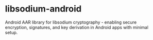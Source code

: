 # libsodium-android
Android AAR library for libsodium cryptography - enabling secure encryption, signatures, and key derivation in Android apps with minimal setup.
